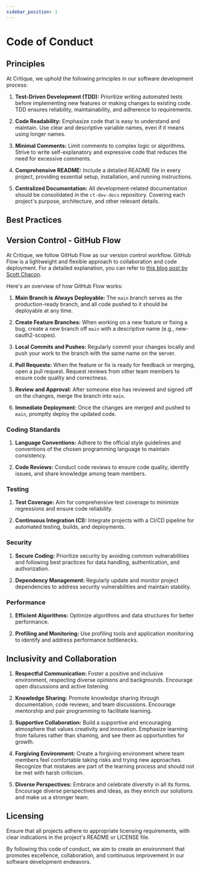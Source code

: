 ```yaml
---
sidebar_position: 1
---
```


# Code of Conduct

## Principles

At Critique, we uphold the following principles in our software development process:

1. **Test-Driven Development (TDD):** Prioritize writing automated tests before implementing new features or making changes to existing code. TDD ensures reliability, maintainability, and adherence to requirements.

2. **Code Readability:** Emphasize code that is easy to understand and maintain. Use clear and descriptive variable names, even if it means using longer names.

3. **Minimal Comments:** Limit comments to complex logic or algorithms. Strive to write self-explanatory and expressive code that reduces the need for excessive comments.

4. **Comprehensive README:** Include a detailed README file in every project, providing essential setup, installation, and running instructions. 

5. **Centralized Documentation:** All development-related documentation should be consolidated in the `ct-dev-docs` repository. Covering each project's purpose, architecture, and other relevant details.

## Best Practices

## Version Control - GitHub Flow

At Critique, we follow GitHub Flow as our version control workflow. GitHub Flow is a lightweight and flexible approach to collaboration and code deployment. For a detailed explanation, you can refer to [this blog post by Scott Chacon](https://scottchacon.com/2011/08/31/github-flow.html).

Here's an overview of how GitHub Flow works:

1. **Main Branch is Always Deployable:** The `main` branch serves as the production-ready branch, and all code pushed to it should be deployable at any time.

2. **Create Feature Branches:** When working on a new feature or fixing a bug, create a new branch off `main` with a descriptive name (e.g., new-oauth2-scopes).

3. **Local Commits and Pushes:** Regularly commit your changes locally and push your work to the branch with the same name on the server.

4. **Pull Requests:** When the feature or fix is ready for feedback or merging, open a pull request. Request reviews from other team members to ensure code quality and correctness.

5. **Review and Approval:** After someone else has reviewed and signed off on the changes, merge the branch into `main`.

6. **Immediate Deployment:** Once the changes are merged and pushed to `main`, promptly deploy the updated code.

### Coding Standards

1. **Language Conventions:** Adhere to the official style guidelines and conventions of the chosen programming language to maintain consistency.

2. **Code Reviews:** Conduct code reviews to ensure code quality, identify issues, and share knowledge among team members.

### Testing

1. **Test Coverage:** Aim for comprehensive test coverage to minimize regressions and ensure code reliability.

2. **Continuous Integration (CI):** Integrate projects with a CI/CD pipeline for automated testing, builds, and deployments.

### Security

1. **Secure Coding:** Prioritize security by avoiding common vulnerabilities and following best practices for data handling, authentication, and authorization.

2. **Dependency Management:** Regularly update and monitor project dependencies to address security vulnerabilities and maintain stability.

### Performance

1. **Efficient Algorithms:** Optimize algorithms and data structures for better performance.

2. **Profiling and Monitoring:** Use profiling tools and application monitoring to identify and address performance bottlenecks.

## Inclusivity and Collaboration

1. **Respectful Communication:** Foster a positive and inclusive environment, respecting diverse opinions and backgrounds. Encourage open discussions and active listening.

2. **Knowledge Sharing:** Promote knowledge sharing through documentation, code reviews, and team discussions. Encourage mentorship and pair programming to facilitate learning.

3. **Supportive Collaboration:** Build a supportive and encouraging atmosphere that values creativity and innovation. Emphasize learning from failures rather than shaming, and see them as opportunities for growth.

4. **Forgiving Environment:** Create a forgiving environment where team members feel comfortable taking risks and trying new approaches. Recognize that mistakes are part of the learning process and should not be met with harsh criticism.

5. **Diverse Perspectives:** Embrace and celebrate diversity in all its forms. Encourage diverse perspectives and ideas, as they enrich our solutions and make us a stronger team.

## Licensing

Ensure that all projects adhere to appropriate licensing requirements, with clear indications in the project's README or LICENSE file.

By following this code of conduct, we aim to create an environment that promotes excellence, collaboration, and continuous improvement in our software development endeavors.